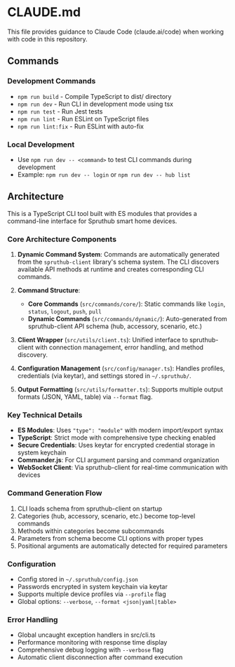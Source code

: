 # CLAUDE.md

This file provides guidance to Claude Code (claude.ai/code) when working with code in this repository.

## Commands

### Development Commands
- `npm run build` - Compile TypeScript to dist/ directory
- `npm run dev` - Run CLI in development mode using tsx
- `npm run test` - Run Jest tests
- `npm run lint` - Run ESLint on TypeScript files
- `npm run lint:fix` - Run ESLint with auto-fix

### Local Development
- Use `npm run dev -- <command>` to test CLI commands during development
- Example: `npm run dev -- login` or `npm run dev -- hub list`

## Architecture

This is a TypeScript CLI tool built with ES modules that provides a command-line interface for Spruthub smart home devices.

### Core Architecture Components

1. **Dynamic Command System**: Commands are automatically generated from the `spruthub-client` library's schema system. The CLI discovers available API methods at runtime and creates corresponding CLI commands.

2. **Command Structure**:
   - **Core Commands** (`src/commands/core/`): Static commands like `login`, `status`, `logout`, `push`, `pull`
   - **Dynamic Commands** (`src/commands/dynamic/`): Auto-generated from spruthub-client API schema (hub, accessory, scenario, etc.)

3. **Client Wrapper** (`src/utils/client.ts`): Unified interface to spruthub-client with connection management, error handling, and method discovery.

4. **Configuration Management** (`src/config/manager.ts`): Handles profiles, credentials (via keytar), and settings stored in `~/.spruthub/`.

5. **Output Formatting** (`src/utils/formatter.ts`): Supports multiple output formats (JSON, YAML, table) via `--format` flag.

### Key Technical Details

- **ES Modules**: Uses `"type": "module"` with modern import/export syntax
- **TypeScript**: Strict mode with comprehensive type checking enabled
- **Secure Credentials**: Uses keytar for encrypted credential storage in system keychain  
- **Commander.js**: For CLI argument parsing and command organization
- **WebSocket Client**: Via spruthub-client for real-time communication with devices

### Command Generation Flow

1. CLI loads schema from spruthub-client on startup
2. Categories (hub, accessory, scenario, etc.) become top-level commands  
3. Methods within categories become subcommands
4. Parameters from schema become CLI options with proper types
5. Positional arguments are automatically detected for required parameters

### Configuration

- Config stored in `~/.spruthub/config.json`
- Passwords encrypted in system keychain via keytar
- Supports multiple device profiles via `--profile` flag
- Global options: `--verbose`, `--format <json|yaml|table>`

### Error Handling

- Global uncaught exception handlers in src/cli.ts
- Performance monitoring with response time display
- Comprehensive debug logging with `--verbose` flag
- Automatic client disconnection after command execution
